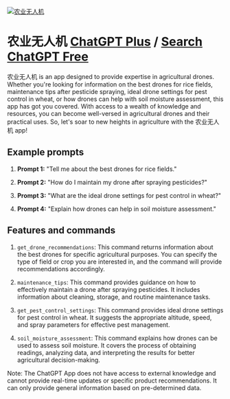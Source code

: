 
[![农业无人机](https://files.oaiusercontent.com/file-Hax4MnijKmv4YXX33C5P8CJr?se=2123-10-17T16%3A05%3A41Z&sp=r&sv=2021-08-06&sr=b&rscc=max-age%3D31536000%2C%20immutable&rscd=attachment%3B%20filename%3D414e8d13-d25e-4a57-8d87-7c0d6c3fd178.png&sig=kbQ7SwUZheMVggmy/gLXHoBWHTC%2Bd/IxemtBbDWMPIs%3D)](https://chat.openai.com/g/g-MbDEd065w-nong-ye-wu-ren-ji)

# 农业无人机 [ChatGPT Plus](https://chat.openai.com/g/g-MbDEd065w-nong-ye-wu-ren-ji) / [Search ChatGPT Free](https://gptcall.net/index.html#/?search=%E5%86%9C%E4%B8%9A%E6%97%A0%E4%BA%BA%E6%9C%BA)

农业无人机 is an app designed to provide expertise in agricultural drones. Whether you're looking for information on the best drones for rice fields, maintenance tips after pesticide spraying, ideal drone settings for pest control in wheat, or how drones can help with soil moisture assessment, this app has got you covered. With access to a wealth of knowledge and resources, you can become well-versed in agricultural drones and their practical uses. So, let's soar to new heights in agriculture with the 农业无人机 app!

## Example prompts

1. **Prompt 1:** "Tell me about the best drones for rice fields."

2. **Prompt 2:** "How do I maintain my drone after spraying pesticides?"

3. **Prompt 3:** "What are the ideal drone settings for pest control in wheat?"

4. **Prompt 4:** "Explain how drones can help in soil moisture assessment."

## Features and commands

1. `get_drone_recommendations`: This command returns information about the best drones for specific agricultural purposes. You can specify the type of field or crop you are interested in, and the command will provide recommendations accordingly.

2. `maintenance_tips`: This command provides guidance on how to effectively maintain a drone after spraying pesticides. It includes information about cleaning, storage, and routine maintenance tasks.

3. `get_pest_control_settings`: This command provides ideal drone settings for pest control in wheat. It suggests the appropriate altitude, speed, and spray parameters for effective pest management.

4. `soil_moisture_assessment`: This command explains how drones can be used to assess soil moisture. It covers the process of obtaining readings, analyzing data, and interpreting the results for better agricultural decision-making.

Note: The ChatGPT App does not have access to external knowledge and cannot provide real-time updates or specific product recommendations. It can only provide general information based on pre-determined data.


